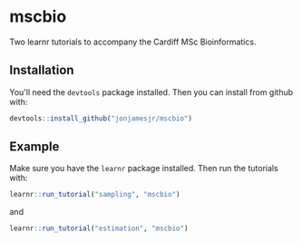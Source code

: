 # mscbio

Two learnr tutorials to accompany the Cardiff MSc Bioinformatics.

## Installation

You'll need the `devtools` package installed. Then you can install from github
with:

``` r
devtools::install_github("jonjamesjr/mscbio")
```

## Example

Make sure you have the `learnr` package installed. Then run the tutorials with:


``` r
learnr::run_tutorial("sampling", "mscbio")
```

and

``` r
learnr::run_tutorial("estimation", "mscbio")
```

